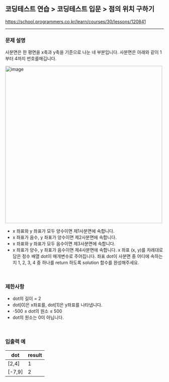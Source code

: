 ## 코딩테스트 연습 > 코딩테스트 입문 > 점의 위치 구하기

https://school.programmers.co.kr/learn/courses/30/lessons/120841

---

### 문제 설명

사분면은 한 평면을 x축과 y축을 기준으로 나눈 네 부분입니다. 사분면은 아래와 같이 1부터 4까지 번호를매깁니다.

<img width="499" alt="image" src="https://user-images.githubusercontent.com/87961009/228407545-15230843-16db-40c9-8d4d-4f77e94fe53b.png">

- x 좌표와 y 좌표가 모두 양수이면 제1사분면에 속합니다.
- x 좌표가 음수, y 좌표가 양수이면 제2사분면에 속합니다.
- x 좌표와 y 좌표가 모두 음수이면 제3사분면에 속합니다.
- x 좌표가 양수, y 좌표가 음수이면 제4사분면에 속합니다.
  x 좌표 (x, y)를 차례대로 담은 정수 배열 dot이 매개변수로 주어집니다. 좌표 dot이 사분면 중 어디에 속하는지 1, 2, 3, 4 중 하나를 return 하도록 solution 함수를 완성해주세요.

</br>

### 제한사항

- dot의 길이 = 2
- dot[0]은 x좌표를, dot[1]은 y좌표를 나타냅니다.
- -500 ≤ dot의 원소 ≤ 500
- dot의 원소는 0이 아닙니다.

</br>

### 입출력 예

| dot    | result |
| ------ | ------ |
| [2,4]  | 1      |
| [-7,9] | 2      |
